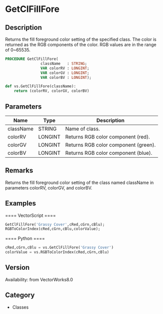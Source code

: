 # GetClFillFore

## Description
Returns the fill foreground color setting of the specified class. The color is returned as the RGB components of the color. RGB values are in the range of 0~65535.

```pascal
PROCEDURE GetClFillFore(
				className   : STRING;
				VAR colorRV : LONGINT;
				VAR colorGV : LONGINT;
				VAR colorBV : LONGINT);
```

```python
def vs.GetClFillFore(className):
    return (colorRV, colorGV, colorBV)
```

## Parameters
|Name|Type|Description|
|---|---|---|
|className|STRING|Name of class.|
|colorRV|LONGINT|Returns RGB color component (red).|
|colorGV|LONGINT|Returns RGB color component (green).|
|colorBV|LONGINT|Returns RGB color component (blue).|

## Remarks
Returns the fill foreground color setting of the class named className in parameters colorRV, colorGV, and colorBV.

## Examples
==== VectorScript ====
```pascal
GetClFillFore('Grassy Cover',cRed,cGrn,cBlu);
RGBToColorIndex(cRed,cGrn,cBlu,colorValue);
```
==== Python ====
```python
cRed,cGrn,cBlu = vs.GetClFillFore('Grassy Cover')
colorValue = vs.RGBToColorIndex(cRed,cGrn,cBlu)
```

## Version
Availability: from VectorWorks8.0

## Category
* Classes

